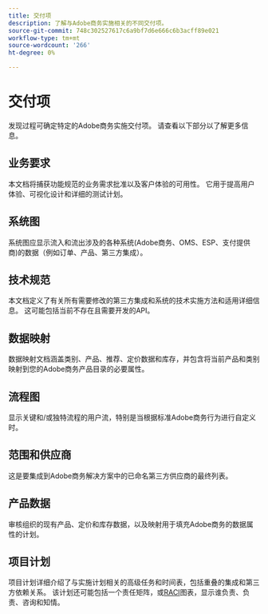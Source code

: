 ```yaml
---
title: 交付项
description: 了解与Adobe商务实施相关的不同交付项。
source-git-commit: 748c302527617c6a9bf7d6e666c6b3acff89e021
workflow-type: tm+mt
source-wordcount: '266'
ht-degree: 0%

---
```



# 交付项

发现过程可确定特定的Adobe商务实施交付项。 请查看以下部分以了解更多信息。

## 业务要求

本文档将捕获功能规范的业务需求批准以及客户体验的可用性。 它用于提高用户体验、可视化设计和详细的测试计划。

## 系统图

系统图应显示流入和流出涉及的各种系统(Adobe商务、OMS、ESP、支付提供商)的数据（例如订单、产品、第三方集成）。

## 技术规范

本文档定义了有关所有需要修改的第三方集成和系统的技术实施方法和适用详细信息。 这可能包括当前不存在且需要开发的API。

## 数据映射

数据映射文档涵盖类别、产品、推荐、定价数据和库存，并包含将当前产品和类别映射到您的Adobe商务产品目录的必要属性。

## 流程图

显示关键和/或独特流程的用户流，特别是当根据标准Adobe商务行为进行自定义时。

## 范围和供应商

这是要集成到Adobe商务解决方案中的已命名第三方供应商的最终列表。

## 产品数据

审核组织的现有产品、定价和库存数据，以及映射用于填充Adobe商务的数据属性的计划。

## 项目计划

项目计划详细介绍了与实施计划相关的高级任务和时间表，包括重叠的集成和第三方依赖关系。 该计划还可能包括一个责任矩阵，或[RACI](../planning/ownership.md)图表，显示谁负责、负责、咨询和知情。
